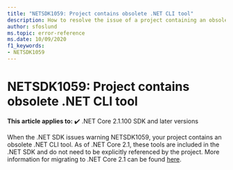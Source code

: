 ```yaml
---
title: "NETSDK1059: Project contains obsolete .NET CLI tool"
description: How to resolve the issue of a project containing an obsolete .NET CLI tool.
author: sfoslund
ms.topic: error-reference
ms.date: 10/09/2020
f1_keywords:
- NETSDK1059
---
```

# NETSDK1059: Project contains obsolete .NET CLI tool

**This article applies to:** ✔️ .NET Core 2.1.100 SDK and later versions

When the .NET SDK issues warning NETSDK1059, your project contains an obsolete .NET CLI tool. As of .NET Core 2.1, these tools are included in the .NET SDK and do not need to be explicitly referenced by the project. More information for migrating to .NET Core 2.1 can be found [here](../../migration/20-21.md).